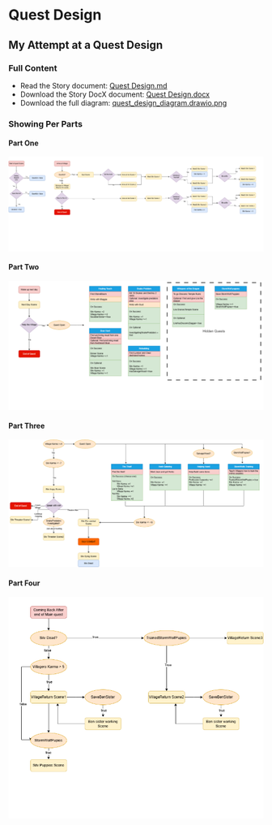 # Quest Design

## My Attempt at a Quest Design

### Full Content
- Read the Story document: [Quest Design.md](./Quest_Design.md)
- Download the Story DocX document: [Quest Design.docx](./Quest%20Design.docx)
- Download the full diagram: [quest_design_diagram.drawio.png](./quest_design_diagram.drawio.png)

### Showing Per Parts
#### Part One
![Part One](./quest_design_diagram_part1.drawio.png)

#### Part Two
![Part Two](./quest_design_diagram_part2.drawio.png)

#### Part Three
![Part Three](./quest_design_diagram_part3.drawio.png)

#### Part Four
![Part Four](./quest_design_diagram_part4.drawio.png)
